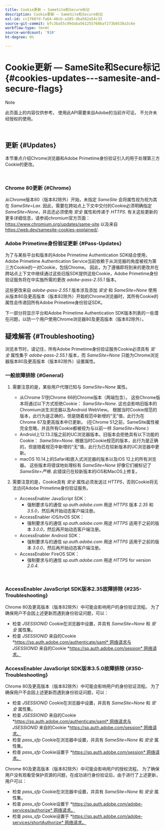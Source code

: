 ```yaml
---
title: Cookie更新 — SameSite和Secure标记
description: Cookie更新 — SameSite和Secure标记
exl-id: cc1f60fd-fa64-48cb-a185-dba562a54c33
source-git-commit: bfc3ba55c99daba561255760baf273b6538a3c6e
workflow-type: tm+mt
source-wordcount: '910'
ht-degree: 0%

---
```


# Cookie更新 — SameSite和Secure标记 {#cookies-updates---samesite-and-secure-flags}

>[!NOTE]
>
>此页面上的内容仅供参考。 使用此API需要来自Adobe的当前许可证。 不允许未经授权的使用。

</br>


## 更新 {#Updates}

本节重点介绍Chrome浏览器和Adobe Primetime身份验证引入的用于处理第三方Cookie的更改。

 

### Chrome 80更新 {#Chrome}

从Chrome版本80（版本82除外）开始，未指定 *SameSite* 会将属性视为视为其在 *SameSite=Lax*. 因此，需要在跨站点上下文中交付的Cookie必须明确指定 *SameSite=None*，并且还必须使用 *安全* 属性和传递于 *HTTPS*. 有关这些更新的更多详细信息，请参阅chromium官方页面： <https://www.chromium.org/updates/same-site> 以及来自 <https://web.dev/samesite-cookies-explained/>.


### Adobe Primetime身份验证更新 {#Pass-Updates}

为了与某些平台和版本的Adobe Primetime Authentication SDK结合使用，Adobe Primetime Authentication Service当前依赖于从浏览器的角度被视为第三方Cookie的一对Cookie，包括Chrome。 因此，为了遵循即将到来的更改并在跨站点上下文中继续通过这些旧版SDK提供这些Cookie，Adobe Primetime身份验证服务将在中实施所需的更改 *adobe-pass-2.55.1* 版本。

这些更改来自 *adobe-pass-2.55.1* 版本涉及添加 *安全* 和 *SameSite=None* 使用从版本80及更高版本（版本82除外）开始的Chrome浏览器时，其所有Cookie的属性会传递回所有Adobe Primetime身份验证SDK。

下一部分将显示平台和Adobe Primetime Authentication SDK版本列表的一些潜在问题，以防一个用户使用Chrome浏览器80及更高版本（版本82除外）。

## 疑难解答 {#Troubleshooting}

浏览本节时，请记住，所有Adobe Primetime身份验证服务Cookie必须具有 *安全* 属性集于 *adobe-pass-2.55.1* 版本，而 *SameSite=None* 只能为Chrome浏览器版本80及更高版本（版本82除外）设置属性。


### 一般故障排除 {#General}

1. 需要注意的是，某些用户代理已知与 *SameSite=None* 属性。

   - 从Chrome 51到Chrome 66的Chrome版本（两端包含）。 这些Chrome版本将通过以下方式拒绝Cookie： *SameSite=None*. 这也会影响旧版本的Chromium派生浏览器以及Android WebView。 根据当时Cookie规范的版本，此行为是正确的，但是随着规范中新增的“无”值，此行为在Chrome 67及更高版本中已更新。 (在Chrome 51之前，SameSite属性被完全忽略，并且所有Cookie都被视为与以前一样 *SameSite=None*.)
   - Android上12.13.2版之前的UC浏览器版本。旧版本会拒绝具有以下功能的Cookie： *SameSite=None*. 根据当时Cookie规范的版本，此行为是正确的，但是随着规范中新增的“无”值，此行为已在较新版本的UC浏览器中更新。
   - macOS 10.14上的Safari和嵌入式浏览器的版本以及iOS 12上的所有浏览器。 这些版本将错误地处理标有 *SameSite=None* 好像它们被标记了 *SameSite=严格*. 此错误已在较新版本的iOS和MacOS上修复。


1. 需要注意的是，Cookie具有 *安全* 属性必须发送过 *HTTPS*，否则Cookie将无法访问Adobe Primetime身份验证服务。

   - AccessEnabler JavaScript SDK：
      - 强制要求与的通信 *sp.auth.adobe.com* 用途 *HTTPS* 版本 *2.35* 和 *3.5.0*，然后再开始动态客户端注册。
   - AccessEnabler iOS/tvOS SDK：
      - 强制要求与的通信 *sp.auth.adobe.com* 用途 *HTTPS* 适用于之前的版本 *3.0.0*，然后再开始动态客户端注册。
   - AccessEnabler Android SDK：
      - 强制要求与的通信 *sp.auth.adobe.com* 用途 *HTTPS* 适用于之前的版本 *3.0.0*，然后再开始动态客户端注册。
   - AccessEnabler FireOS SDK：
      - 强制要求与的通信 *sp.auth.adobe.com* 用途 *HTTPS* for version *2.0.4*.

</br>

### AccessEnabler JavaScript SDK版本2.35故障排除 {#235-Troubleshooting}

Chrome 80及更高版本（版本82除外）中可能会影响用户的身份验证流程。 为了确保用户不会因上述更新而遇到身份验证问题，可以：

- 检查 *JSESSIONID* Cookie在浏览器中设置，并具有 *SameSite=None* 和 *安全* 属性集。 
- 检查 *JSESSIONID* 来自的Cookie *https://sp.auth.adobe.com/authenticate/saml* 网络请求与 *JSESSIONID* 来自的Cookie *https://sp.auth.adobe.com/session* 网络请求。


### AccessEnabler JavaScript SDK版本3.5.0故障排除 {#350-Troubleshooting}

Chrome 80及更高版本（版本82除外）中可能会影响用户的身份验证流程。 为了确保用户不会因上述更新而遇到身份验证问题，可以：

- 检查 *JSESSIONID* Cookie在浏览器中设置，并具有 *SameSite=None* 和 *安全* 属性集。 
- 检查 *JSESSIONID* 来自的Cookie *https://sp.auth.adobe.com/authenticate/saml* 网络请求与 *JSESSIONID* 来自的Cookie *https://sp.auth.adobe.com/session* 网络请求。
- 检查 *pass\_sfp* Cookie在浏览器中设置，并具有 *SameSite=None* 和 *安全* 属性集。
- 检查 *pass\_sfp* Cookie设置于 *https://sp.auth.adobe.com/session* 网络请求。


Chrome 80及更高版本（版本82除外）中可能会影响用户的授权流程。 为了确保用户没有观看受保护资源的问题，在成功进行身份验证后，由于进行了上述更新，用户可以：

- 检查 *pass\_sfp* Cookie在浏览器中设置，并具有 *SameSite=None* 和 *安全* 属性集。
- 检查 *pass\_sfp* Cookie设置于 *https://sp.auth.adobe.com/adobe-services/authorize* 网络请求。
- 检查 *pass\_sfp* Cookie设置于 *https://sp.auth.adobe.com/adobe-services/shortAuthorize* 网络请求。
